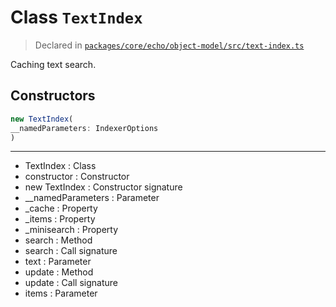 # Class `TextIndex`
> Declared in [`packages/core/echo/object-model/src/text-index.ts`](https://github.com/dxos/protocols/blob/main/packages/core/echo/object-model/src/text-index.ts#L17)

Caching text search.

## Constructors
```ts
new TextIndex(
__namedParameters: IndexerOptions
)
```

---
- TextIndex : Class
- constructor : Constructor
- new TextIndex : Constructor signature
- __namedParameters : Parameter
- _cache : Property
- _items : Property
- _minisearch : Property
- search : Method
- search : Call signature
- text : Parameter
- update : Method
- update : Call signature
- items : Parameter
